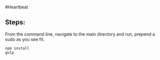 #Heartbeat

## Steps:
From the command line, navigate to the main directory and run, prepend a sudo as you see fit.  
```
npm install
gulp
```
